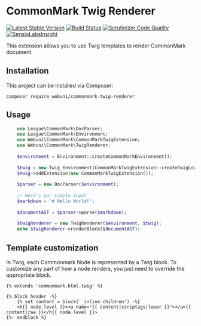 CommonMark Twig Renderer
========================

[![Latest Stable Version](https://poser.pugx.org/webuni/commonmark-twig-renderer/version)](https://packagist.org/packages/webuni/commonmark-twig-renderer)
[![Build Status](https://travis-ci.org/webuni/commonmark-twig-renderer.svg?branch=master)](https://travis-ci.org/webuni/commonmark-twig-renderer)
[![Scrutinizer Code Quality](https://scrutinizer-ci.com/g/webuni/commonmark-twig-renderer/badges/quality-score.png?b=master)](https://scrutinizer-ci.com/g/webuni/commonmark-twig-renderer/?branch=master)
[![SensioLabsInsight](https://insight.sensiolabs.com/projects/4c3133a1-1a5b-4de4-958a-a3cd4b87f10f/mini.png)](https://insight.sensiolabs.com/projects/4c3133a1-1a5b-4de4-958a-a3cd4b87f10f)

This extension allows you to use Twig templates to render CommonMark document.

Installation
------------

This project can be installed via Composer:

    composer require webuni/commonmark-twig-renderer
    
Usage
-----

```php
    use League\CommonMark\DocParser;
    use League\CommonMark\Environment;
    use Webuni\CommonMark\CommonMarkTwigExtension;
    use Webuni\CommonMark\TwigRenderer;
    
    $environment = Environment::createCommonMarkEnvironment();
    
    $twig = new Twig_Environment(CommonMarkTwigExtension::createTwigLoader()));
    $twig->addExtension(new CommonMarkTwigExtension());
    
    $parser = new DocParser($environment);
    
    // Here's our sample input
    $markdown = '# Hello World!';
    
    $documentAST = $parser->parse($markdown);
    
    $twigRenderer = new TwigRenderer($environment, $twig);
    echo $twigRenderer->renderBlock($documentAST);
```

Template customization
-----------------------

In Twig, each Commonmark Node is represented by a Twig block. To customize any part of how a node renders,
you just need to override the appropriate block.

```twig
{% extends 'commonmark.html.twig' %}

{% block header -%}
    {% set content = block('_inline_children') -%}
    <h{{ node.level }}><a name="{{ content|striptags|lower }}"></a>{{ content|raw }}</h{{ node.level }}>
{%- endblock %}
```
